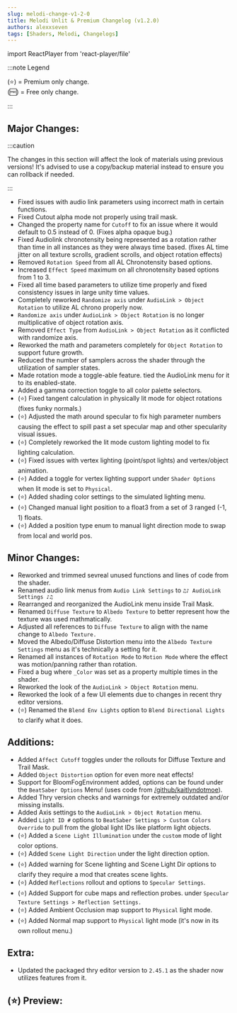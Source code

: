 ```yaml
---
slug: melodi-change-v1-2-0
title: Melodi Unlit & Premium Changelog (v1.2.0)
authors: alexxseven
tags: [Shaders, Melodi, Changelogs]
---
```

import ReactPlayer from 'react-player/file'

:::note Legend

(⭐) = Premium only change.     
(🆓) = Free only change.

:::


## Major Changes:
:::caution

The changes in this section will affect the look of materials using previous versions! It's advised to use a copy/backup material instead to ensure you can rollback if needed.

:::
- Fixed issues with audio link parameters using incorrect math in certain functions.
- Fixed Cutout alpha mode not properly using trail mask.
- Changed the property name for `Cutoff` to fix an issue where it would default to 0.5 instead of 0. (Fixes alpha opaque bug.)
- Fixed Audiolink chronotensity being represented as a rotation rather than time in all instances as they were always time based.
(fixes AL time jitter on all texture scrolls, gradient scrolls, and object rotation effects)
- Removed `Rotation Speed` from all AL Chronotensity based options.
- Increased `Effect Speed` maximum on all chronotensity based options from 1 to 3.
- Fixed all time based parameters to utilize time properly and fixed consistency issues in large unity time values.
- Completely reworked `Randomize axis` under `AudioLink > Object Rotation` to utilize AL chrono properly now.
- `Randomize axis` under `AudioLink > Object Rotation` is no longer multiplicative of object rotation axis.
- Removed `Effect Type` from `AudioLink > Object Rotation` as it conflicted with randomize axis.
- Reworked the math and parameters completely for `Object Rotation` to support future growth.
- Reduced the number of samplers across the shader through the utilization of sampler states.
- Made rotation mode a toggle-able feature. tied the AudioLink menu for it to its enabled-state.
- Added a gamma correction toggle to all color palette selectors.
- (⭐) Fixed tangent calculation in physically lit mode for object rotations (fixes funky normals.)
- (⭐) Adjusted the math around specular to fix high parameter numbers causing the effect to spill past a set specular map and other specularity visual issues.
- (⭐) Completely reworked the lit mode custom lighting model to fix lighting calculation.
- (⭐) Fixed issues with vertex lighting (point/spot lights) and vertex/object animation.
- (⭐) Added a toggle for vertex lighting support under `Shader Options` when lit mode is set to `Physical`.
- (⭐) Added shading color settings to the simulated lighting menu.
- (⭐) Changed manual light position to a float3 from a set of 3 ranged (-1, 1) floats.
- (⭐) Added a position type enum to manual light direction mode to swap from local and world pos.

## Minor Changes:
- Reworked and trimmed sevreal unused functions and lines of code from the shader.
- Renamed audio link menus from `Audio Link Settings` to `♫♪ AudioLink Settings ♪♫`
- Rearranged and reorganized the AudioLink menu inside Trail Mask.
- Renamed `Diffuse Texture` to `Albedo Texture` to better represent how the texture was used mathmatically.
- Adjusted all references to `Diffuse Texture` to align with the name change to `Albedo Texture.`
- Moved the Albedo/Diffuse Distortion menu into the `Albedo Texture Settings` menu as it's technically a setting for it.
- Renamed all instances of `Rotation Mode` to `Motion Mode` where the effect was motion/panning rather than rotation.
- Fixed a bug where `_Color` was set as a property multiple times in the shader.
- Reworked the look of the `AudioLink > Object Rotation` menu.
- Reworked the look of a few UI elements due to changes in recent thry editor versions.
- (⭐) Renamed the `Blend Env Lights` option to `Blend Directional Lights` to clarify what it does.

## Additions:
- Added `Affect Cutoff` toggles under the rollouts for Diffuse Texture and Trail Mask.
- Added `Object Distortion` option for even more neat effects!
- Support for BloomFogEnvironment added, options can be found under the `BeatSaber Options` Menu! (uses code from [/github/kaitlyndotmoe](https://github.com/kaitlyndotmoe/BeatSaberShaderTools)).
- Added Thry version checks and warnings for extremely outdated and/or missing installs.
- Added Axis settings to the `AudioLink > Object Rotation` menu.
- Added `Light ID #` options to `BeatSaber Settings > Custom Colors Override` to pull from the global light IDs like platform light objects.
- (⭐) Added a `Scene Light Illumination` under the `custom` mode of light color options.
- (⭐) Added `Scene Light Direction` under the light direction option.
- (⭐) Added warning for Scene lighting and Scene Light Dir options to clarify they require a mod that creates scene lights.
- (⭐) Added `Reflections` rollout and options to `Specular Settings`.
- (⭐) Added Support for cube maps and reflection probes. under `Specular Texture Settings > Reflection Settings.`
- (⭐) Added Ambient Occlusion map support to `Physical` light mode.
- (⭐) Added Normal map support to `Physical` light mode (it's now in its own rollout menu.)

## Extra:
- Updated the packaged thry editor version to `2.45.1` as the shader now utilizes features from it.

## (⭐) Preview:

<div className='player-wrapper'>
    <ReactPlayer
        className='react-player'
        playing
        loop
        playsinline
        controls
        volume='1'
        muted
        url='https://share.alexxseven.com/d0bd9fccab5b.mp4'
        height='100%'
        width='100%'
    />
</div>